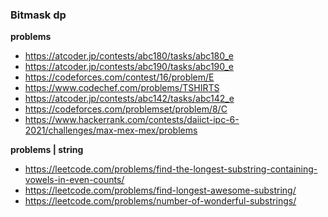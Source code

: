 ### Bitmask dp 

**problems**
- https://atcoder.jp/contests/abc180/tasks/abc180_e
- https://atcoder.jp/contests/abc190/tasks/abc190_e
- https://codeforces.com/contest/16/problem/E
- https://www.codechef.com/problems/TSHIRTS
- https://atcoder.jp/contests/abc142/tasks/abc142_e
- https://codeforces.com/problemset/problem/8/C
- https://www.hackerrank.com/contests/daiict-ipc-6-2021/challenges/max-mex-mex/problems

**problems | string**
- https://leetcode.com/problems/find-the-longest-substring-containing-vowels-in-even-counts/
- https://leetcode.com/problems/find-longest-awesome-substring/
- https://leetcode.com/problems/number-of-wonderful-substrings/